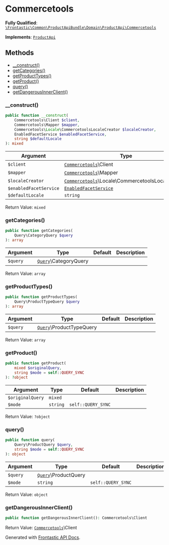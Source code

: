 #  Commercetools

**Fully Qualified**: [`\Frontastic\Common\ProductApiBundle\Domain\ProductApi\Commercetools`](../../../../../src/php/ProductApiBundle/Domain/ProductApi/Commercetools.php)

**Implements**: [`ProductApi`](../ProductApi.md)

## Methods

* [__construct()](#__construct)
* [getCategories()](#getcategories)
* [getProductTypes()](#getproducttypes)
* [getProduct()](#getproduct)
* [query()](#query)
* [getDangerousInnerClient()](#getdangerousinnerclient)

### __construct()

```php
public function __construct(
    Commercetools\Client $client,
    Commercetools\Mapper $mapper,
    Commercetools\Locale\CommercetoolsLocaleCreator $localeCreator,
    EnabledFacetService $enabledFacetService,
    string $defaultLocale
): mixed
```

Argument|Type|Default|Description
--------|----|-------|-----------
`$client`|[`Commercetools`](Commercetools.md)\Client||
`$mapper`|[`Commercetools`](Commercetools.md)\Mapper||
`$localeCreator`|[`Commercetools`](Commercetools.md)\Locale\CommercetoolsLocaleCreator||
`$enabledFacetService`|[`EnabledFacetService`](EnabledFacetService.md)||
`$defaultLocale`|`string`||

Return Value: `mixed`

### getCategories()

```php
public function getCategories(
    Query\CategoryQuery $query
): array
```

Argument|Type|Default|Description
--------|----|-------|-----------
`$query`|[`Query`](Query.md)\CategoryQuery||

Return Value: `array`

### getProductTypes()

```php
public function getProductTypes(
    Query\ProductTypeQuery $query
): array
```

Argument|Type|Default|Description
--------|----|-------|-----------
`$query`|[`Query`](Query.md)\ProductTypeQuery||

Return Value: `array`

### getProduct()

```php
public function getProduct(
    mixed $originalQuery,
    string $mode = self::QUERY_SYNC
): ?object
```

Argument|Type|Default|Description
--------|----|-------|-----------
`$originalQuery`|`mixed`||
`$mode`|`string`|`self::QUERY_SYNC`|

Return Value: `?object`

### query()

```php
public function query(
    Query\ProductQuery $query,
    string $mode = self::QUERY_SYNC
): object
```

Argument|Type|Default|Description
--------|----|-------|-----------
`$query`|[`Query`](Query.md)\ProductQuery||
`$mode`|`string`|`self::QUERY_SYNC`|

Return Value: `object`

### getDangerousInnerClient()

```php
public function getDangerousInnerClient(): Commercetools\Client
```

Return Value: [`Commercetools`](Commercetools.md)\Client

Generated with [Frontastic API Docs](https://github.com/FrontasticGmbH/apidocs).
